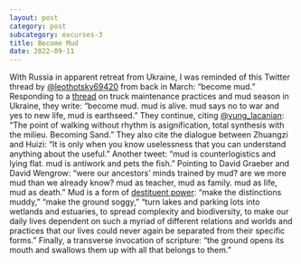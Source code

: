 ```yaml
---
layout: post
category: post
subcategory: excurses-3
title: Become Mud
date: 2022-09-11
---
```


With Russia in apparent retreat from Ukraine, I was reminded of this Twitter thread by [@leothotsky69420](https://twitter.com/leothotsky69420/status/1499188138970947591) from back in March: “become mud.” Responding to a [thread](https://twitter.com/TrentTelenko/status/1499164245250002944) on truck maintenance practices and mud season in Ukraine, they write: “become mud. mud is alive. mud says no to war and yes to new life, mud is earthseed.” They continue, citing [@yung_lacanian](https://twitter.com/yung_lacanian/status/1454558693891223558): “The point of walking without rhythm is asignification, total synthesis with the milieu. Becoming Sand.” They also cite the dialogue between Zhuangzi and Huizi: “It is only when you know uselessness that you can understand anything about the useful.” Another tweet: “mud is counterlogistics and lying flat. mud is antiwork and pets the fish.” Pointing to David Graeber and David Wengrow: “were our ancestors’ minds trained by mud? are we more mud than we already know? mud as teacher, mud as family. mud as life, mud as death.” Mud is a form of [destituent power](https://www.anarchistfederation.net/anonymous-revolution-destituent-power/): “make the distinctions muddy,” “make the ground soggy,” “turn lakes and parking lots into wetlands and estuaries, to spread complexity and biodiversity, to make our daily lives dependent on such a myriad of different relations and worlds and practices that our lives could never again be separated from their specific forms.” Finally, a transverse invocation of scripture: “the ground opens its mouth and swallows them up with all that belongs to them.”
